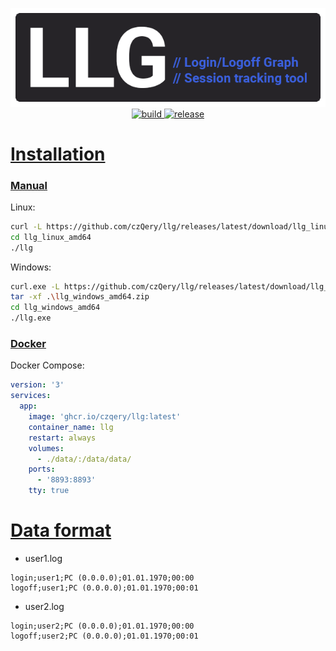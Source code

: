 <p align="center" style="text-align: center">
  <img src="https://github.com/czQery/llg/blob/main/.github/banner.png?raw=true" alt="Logo">
  <br>
  <a href="https://github.com/czQery/llg/actions">
    <img src="https://img.shields.io/github/actions/workflow/status/czQery/llg/release.yml" alt="build"/>
  </a>
  <a href="https://github.com/czQery/llg/releases/latest">
    <img src="https://img.shields.io/github/v/release/czQery/llg" alt="release"/>
  </a>
  <br>
</p>

# <a href="#installation" id="installation" name="installation">Installation</a>

### <a href="#installation-manual" id="installation-manual" name="installation-manual">Manual</a>

Linux:

```sh
curl -L https://github.com/czQery/llg/releases/latest/download/llg_linux_amd64.tar.gz | tar -xz
cd llg_linux_amd64
./llg
```

Windows:

```sh
curl.exe -L https://github.com/czQery/llg/releases/latest/download/llg_windows_amd64.zip
tar -xf .\llg_windows_amd64.zip
cd llg_windows_amd64
./llg.exe
```

### <a href="#installation-docker" id="installation-docker" name="installation-docker">Docker</a>

Docker Compose:

```yml
version: '3'
services:
  app:
    image: 'ghcr.io/czqery/llg:latest'
    container_name: llg
    restart: always
    volumes:
      - ./data/:/data/data/
    ports:
      - '8893:8893'
    tty: true
```

# <a href="#format" id="format" name="format">Data format</a>

- user1.log

```
login;user1;PC (0.0.0.0);01.01.1970;00:00
logoff;user1;PC (0.0.0.0);01.01.1970;00:01
```

- user2.log

```
login;user2;PC (0.0.0.0);01.01.1970;00:00
logoff;user2;PC (0.0.0.0);01.01.1970;00:01
```
